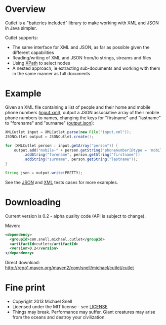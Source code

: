 Overview
========

Cutlet is a "batteries included" library to make working with XML and JSON in Java simpler.

Cutlet supports:
- The same interface for XML and JSON, as far as possible given the different capabilities
- Reading/writing of XML and JSON from/to strings, streams and files
- Using [XPath](http://en.wikipedia.org/wiki/XPath) to select nodes
- A nested approach, ie extracting sub-documents and working with them in the same manner as full documents

Example
=======

Given an XML file containing a list of people and their home and mobile phone numbers
([input.xml](src/test/resources/com/snell/michael/cutlet/implementation/example/input.xml)), output a JSON associative array of their 
mobile phone numbers to names, changing the keys for "firstname" and "lastname" to "forename" and "surname"
([output.json](src/test/resources/com/snell/michael/cutlet/implementation/example/output.json)):

````java
XMLCutlet input = XMLCutlet.parse(new File("input.xml"));
JSONCutlet output = JSONCutlet.create();

for (XMLCutlet person : input.getArray("person")) {
    output.add("mobile-" + person.getString("phonenumber[@type = 'mobile']"))
        .addString("forename", person.getString("firstname"))
        .addString("surname", person.getString("lastname"));
}

String json = output.write(PRETTY);
````

See the [JSON](src/test/java/com/snell/michael/cutlet/implementation/JSONCutletTest.java) and 
[XML](src/test/java/com/snell/michael/cutlet/implementation/XMLCutletTest.java) tests cases for more examples.

Downloading
===========

Current version is 0.2 - alpha quality code (API is subject to change).

Maven:

````xml
<dependency>
  <groupId>com.snell.michael.cutlet</groupId>
  <artifactId>cutlet</artifactId>
  <version>0.2</version>
</dependency>
````

Direct download: http://repo1.maven.org/maven2/com/snell/michael/cutlet/cutlet

Fine print
==========
- Copyright 2013 Michael Snell
- Licensed under the MIT license - see [LICENSE](LICENSE)
- Things may break. Performance may suffer. Giant creatures may arise from the oceans and destroy your civilization.
